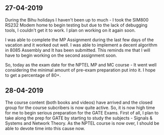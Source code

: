 ## 27-04-2019

During the Bihu holidays I haven't been up to much - I took the SIM800 RS232 Modem home to begin testing but due to the lack of debugging tools, I couldn't get it to work. I plan on working on it again soon.

I was able to complete the MP Assignment during the last few days of the vacation and it worked out well. I was able to implement a decent algorithm in 8085 Assembly and It has been submitted. This reminds me that I will have to begin working on the second assignment soon.

So, today as the exam date for the NPTEL MP and MC course - It went well considering the minimal amount of pre-exam preparation put into it. I hope to get a percentage of 80+.

## 28-04-2019

The course content (both books and videos) have arrived and the closed group for the course subcribers is now quite active. So, it is now high time for me to begin serious preparation for the GATE Exams. First of all, I plan to take along the prep for GATE by starting to study the subjects - Signals & Systems and Network Theory. As the NPTEL course is now over, I should be able to devote time into this cause now.